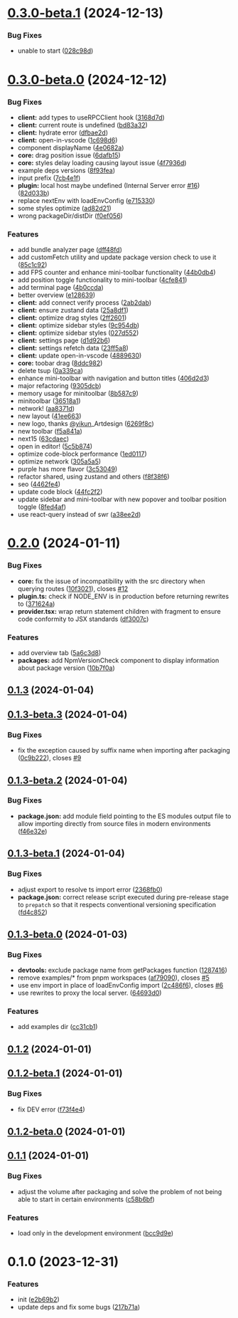

# [0.3.0-beta.1](https://github.com/xinyao27/next-devtools/compare/v0.3.0-beta.0...v0.3.0-beta.1) (2024-12-13)


### Bug Fixes

* unable to start ([028c98d](https://github.com/xinyao27/next-devtools/commit/028c98d0425f8b3a0e35dcede75394c86904d423))

# [0.3.0-beta.0](https://github.com/xinyao27/next-devtools/compare/v0.2.0...v0.3.0-beta.0) (2024-12-12)


### Bug Fixes

* **client:** add types to useRPCClient hook ([3168d7d](https://github.com/xinyao27/next-devtools/commit/3168d7d9a621e5c981d9ff2b46b4a764018e538e))
* **client:** current route is undefined ([bd83a32](https://github.com/xinyao27/next-devtools/commit/bd83a32d464dba53a8270542f2769cd674ba0774))
* **client:** hydrate error ([dfbae2d](https://github.com/xinyao27/next-devtools/commit/dfbae2d85bd59174b62f784770f85aacd8b1a14e))
* **client:** open-in-vscode ([1c698d6](https://github.com/xinyao27/next-devtools/commit/1c698d66bc123ec4f78dbcd969abac365f3ebed9))
* component displayName ([4e0682a](https://github.com/xinyao27/next-devtools/commit/4e0682aef861f3fed3e1da492660365d8c35d5a3))
* **core:** drag position issue ([6dafb15](https://github.com/xinyao27/next-devtools/commit/6dafb158f9dc965f953502633afff62725cdbdc0))
* **core:** styles delay loading causing layout issue ([4f7936d](https://github.com/xinyao27/next-devtools/commit/4f7936d9ebf68da19cbce4f0f40ddb21b22711d7))
* example deps versions ([8f93fea](https://github.com/xinyao27/next-devtools/commit/8f93feabac1130118e19eb1c2ccfd00f51a0a714))
* input prefix ([7cb4e1f](https://github.com/xinyao27/next-devtools/commit/7cb4e1ff49b2ed606405b826f5af137e1d27c9af))
* **plugin:** local host maybe undefined (Internal Server error [#16](https://github.com/xinyao27/next-devtools/issues/16)) ([82d033b](https://github.com/xinyao27/next-devtools/commit/82d033b16ce6bec430542ed4a95211cc7ca79da5))
* replace nextEnv with loadEnvConfig ([e715330](https://github.com/xinyao27/next-devtools/commit/e715330e2dcb52dd879e8ef0422e8ef218f4ec81))
* some styles optimize ([ad82d21](https://github.com/xinyao27/next-devtools/commit/ad82d212574c72090094160866a56687917ba27c))
* wrong packageDir/distDir ([f0ef056](https://github.com/xinyao27/next-devtools/commit/f0ef056564e256f3a49cb537fa6053d7829adfa1))


### Features

* add bundle analyzer page ([dff48fd](https://github.com/xinyao27/next-devtools/commit/dff48fd22f62989223239dfbbdb3410571deb574))
* add customFetch utility and update package version check to use it ([85c1c92](https://github.com/xinyao27/next-devtools/commit/85c1c92719ef001df2263f0d0e2d5d8fcd9be4ae))
* add FPS counter and enhance mini-toolbar functionality ([44b0db4](https://github.com/xinyao27/next-devtools/commit/44b0db4fb2bf5f516a491ede18e31cb31156a07c))
* add position toggle functionality to mini-toolbar ([4cfe841](https://github.com/xinyao27/next-devtools/commit/4cfe841bd2276a8e1261915f3227588caae30d1f))
* add terminal page ([4b0ccda](https://github.com/xinyao27/next-devtools/commit/4b0ccdaf88a6487105dd8a8007fb3bb153adc15a))
* better overview ([e128639](https://github.com/xinyao27/next-devtools/commit/e1286399a0bb6b00f33d0bf2d6c0fcae7ecfa91e))
* **client:** add connect verify process ([2ab2dab](https://github.com/xinyao27/next-devtools/commit/2ab2dab639f422fadd55d191c86ce4c9a7849ba7))
* **client:** ensure zustand data ([25a8df1](https://github.com/xinyao27/next-devtools/commit/25a8df1cdcf82d2b07c80ebfecdd8de7d21ecb83))
* **client:** optimize drag styles ([2ff2601](https://github.com/xinyao27/next-devtools/commit/2ff2601d191f25510abe9d5336098f9761bf4b72))
* **client:** optimize sidebar styles ([9c954db](https://github.com/xinyao27/next-devtools/commit/9c954db1c5399170dcfea4d44fbff1c589c2759a))
* **client:** optimize sidebar styles ([027d552](https://github.com/xinyao27/next-devtools/commit/027d552774da8f0d8bb10b9e03269820b84b6c71))
* **client:** settings page ([d1d92b6](https://github.com/xinyao27/next-devtools/commit/d1d92b67a3d4c4db7f0f33f8033f3088ee58fd97))
* **client:** settings refetch data ([23ff5a8](https://github.com/xinyao27/next-devtools/commit/23ff5a8eb383a3da752b2f22c90542c4f6ed87d5))
* **client:** update open-in-vscode ([4889630](https://github.com/xinyao27/next-devtools/commit/4889630bcfc070f0fc923771abf02dbd03a19c5e))
* **core:** toobar drag ([8ddc982](https://github.com/xinyao27/next-devtools/commit/8ddc9828ce93f6975ad94e5713010415f36f72c0))
* delete tsup ([0a339ca](https://github.com/xinyao27/next-devtools/commit/0a339ca37130482f07f595b2512221b472da79c3))
* enhance mini-toolbar with navigation and button titles ([406d2d3](https://github.com/xinyao27/next-devtools/commit/406d2d3d9d835cfca643cee7bd2bab8a83d229a3))
* major refactoring ([9305dcb](https://github.com/xinyao27/next-devtools/commit/9305dcba4ed0568b0af2605233f35a67cba0a95a))
* memory usage for minitoolbar ([8b587c9](https://github.com/xinyao27/next-devtools/commit/8b587c924c333e2996102bc8f5643f8a318558dd))
* minitoolbar ([36518a1](https://github.com/xinyao27/next-devtools/commit/36518a1832f2ae57e8ed6d2155ae051200fb3dd7))
* network! ([aa8371d](https://github.com/xinyao27/next-devtools/commit/aa8371de35b4bca4590b76217514fa894de09869))
* new layout ([41ee663](https://github.com/xinyao27/next-devtools/commit/41ee6633cab0baf7a37bb8830c556ca177316c4f))
* new logo, thanks [@yikun](https://github.com/yikun)_Artdesign ([6269f8c](https://github.com/xinyao27/next-devtools/commit/6269f8c43c164d27ae9e098fdc787fcf908068b5))
* new toolbar ([f5a841a](https://github.com/xinyao27/next-devtools/commit/f5a841ac1f0e7f1eb76fb48a7f88ad42da1436f5))
* next15 ([63cdaec](https://github.com/xinyao27/next-devtools/commit/63cdaec9731541e2993f63731aac2b444251d4eb))
* open in editor! ([5c5b874](https://github.com/xinyao27/next-devtools/commit/5c5b8744000cae11637066742b0f500d8af9f548))
* optimize code-block performance ([1ed0117](https://github.com/xinyao27/next-devtools/commit/1ed01171ec13f50f92d1d406b7382256e0686607))
* optimize network ([305a5a5](https://github.com/xinyao27/next-devtools/commit/305a5a58eeb71c25f8303da18e807cae18386baf))
* purple has more flavor ([3c53049](https://github.com/xinyao27/next-devtools/commit/3c530491005bea22b2be3db14f655a40fee4be63))
* refactor shared, using zustand and others ([f8f38f6](https://github.com/xinyao27/next-devtools/commit/f8f38f6ca5204f3c684a7313e08081a8825d9fb3))
* seo ([4462fe4](https://github.com/xinyao27/next-devtools/commit/4462fe41601279764ae512a69a0857177575cbb3))
* update code block ([44fc2f2](https://github.com/xinyao27/next-devtools/commit/44fc2f2365b0a11c0e449f2267b82541303c7dd8))
* update sidebar and mini-toolbar with new popover and toolbar position toggle ([8fed4af](https://github.com/xinyao27/next-devtools/commit/8fed4afde45c669f60f3a62475e7005841f76f85))
* use react-query instead of swr ([a38ee2d](https://github.com/xinyao27/next-devtools/commit/a38ee2d0c1c5f04436a099e130b4b8ab321278c2))

# [0.2.0](https://github.com/xinyao27/next-devtools/compare/v0.1.3...v0.2.0) (2024-01-11)


### Bug Fixes

* **core:** fix the issue of incompatibility with the src directory when querying routes ([10f3021](https://github.com/xinyao27/next-devtools/commit/10f3021537739a64eb0c35f6ebd10a2b431c2c6f)), closes [#12](https://github.com/xinyao27/next-devtools/issues/12)
* **plugin.ts:** check if NODE_ENV is in production before returning rewrites to ([371624a](https://github.com/xinyao27/next-devtools/commit/371624a2700cacebf537faab31598a1e18922950))
* **provider.tsx:** wrap return statement children with fragment to ensure code conformity to JSX standards ([df3007c](https://github.com/xinyao27/next-devtools/commit/df3007cd6dc7e9aea1ab7e0c332244fa58b98297))


### Features

* add overview tab ([5a6c3d8](https://github.com/xinyao27/next-devtools/commit/5a6c3d879a137187439065e3b8db74a1277d503b))
* **packages:** add NpmVersionCheck component to display information about package version ([10b7f0a](https://github.com/xinyao27/next-devtools/commit/10b7f0aa93c8fadad09f83764bd4b6dead80820e))

## [0.1.3](https://github.com/xinyao27/next-devtools/compare/v0.1.3-beta.3...v0.1.3) (2024-01-04)

## [0.1.3-beta.3](https://github.com/xinyao27/next-devtools/compare/v0.1.3-beta.2...v0.1.3-beta.3) (2024-01-04)


### Bug Fixes

* fix the exception caused by suffix name when importing after packaging ([0c9b222](https://github.com/xinyao27/next-devtools/commit/0c9b222016730dc704d6382d49b31f09de22d95b)), closes [#9](https://github.com/xinyao27/next-devtools/issues/9)

## [0.1.3-beta.2](https://github.com/xinyao27/next-devtools/compare/v0.1.3-beta.1...v0.1.3-beta.2) (2024-01-04)


### Bug Fixes

* **package.json:** add module field pointing to the ES modules output file to allow importing directly from source files in modern environments ([f46e32e](https://github.com/xinyao27/next-devtools/commit/f46e32ee8e513ee40e708e309824b01c8493d293))

## [0.1.3-beta.1](https://github.com/xinyao27/next-devtools/compare/v0.1.3-beta.0...v0.1.3-beta.1) (2024-01-04)


### Bug Fixes

* adjust export to resolve ts import error ([2368fb0](https://github.com/xinyao27/next-devtools/commit/2368fb03b037f629ec16e300ec0054ca5f350921))
* **package.json:** correct release script executed during pre-release stage to `prepatch`  so that it respects conventional versioning specification ([fd4c852](https://github.com/xinyao27/next-devtools/commit/fd4c85238fa2832d237c425937840837a1617a29))

## [0.1.3-beta.0](https://github.com/xinyao27/next-devtools/compare/v0.1.2...v0.1.3-beta.0) (2024-01-03)


### Bug Fixes

* **devtools:** exclude package name from getPackages function ([1287416](https://github.com/xinyao27/next-devtools/commit/1287416dad7b8a1adb7589329f9f4e2c95fa034c))
* remove examples/* from pnpm workspaces ([af79090](https://github.com/xinyao27/next-devtools/commit/af79090b262186161266deab4a72e1d42c0225fa)), closes [#5](https://github.com/xinyao27/next-devtools/issues/5)
* use env import in place of loadEnvConfig import ([2c486f6](https://github.com/xinyao27/next-devtools/commit/2c486f61285d96e7b4d3b7c3e8d92a6333be00a7)), closes [#6](https://github.com/xinyao27/next-devtools/issues/6)
* use rewrites to proxy the local server. ([64693d0](https://github.com/xinyao27/next-devtools/commit/64693d01464a77b3e54d0423a9cbd1dc63f40ce6))


### Features

* add examples dir ([cc31cb1](https://github.com/xinyao27/next-devtools/commit/cc31cb1e833e7fedc2e7c3fde06b4027bb4953a8))

## [0.1.2](https://github.com/xinyao27/next-devtools/compare/v0.1.2-beta.1...v0.1.2) (2024-01-01)

## [0.1.2-beta.1](https://github.com/xinyao27/next-devtools/compare/v0.1.2-beta.0...v0.1.2-beta.1) (2024-01-01)


### Bug Fixes

* fix DEV error ([f73f4e4](https://github.com/xinyao27/next-devtools/commit/f73f4e4b3d879ade81bedfa04cb9f58b2692616a))

## [0.1.2-beta.0](https://github.com/xinyao27/next-devtools/compare/v0.1.1...v0.1.2-beta.0) (2024-01-01)

## [0.1.1](https://github.com/xinyao27/next-devtools/compare/v0.1.0...v0.1.1) (2024-01-01)


### Bug Fixes

* adjust the volume after packaging and solve the problem of not being able to start in certain environments ([c58b6bf](https://github.com/xinyao27/next-devtools/commit/c58b6bf4504d837e692944882d9fb8fc1dd111a7))


### Features

* load only in the development environment ([bcc9d9e](https://github.com/xinyao27/next-devtools/commit/bcc9d9e36fc2a05cb85998cd9c62b1cea572a5cb))

# 0.1.0 (2023-12-31)


### Features

* init ([e2b69b2](https://github.com/xinyao27/next-devtools/commit/e2b69b2a8bc6bde56869a7de363de15a48a97db8))
* update deps and fix some bugs ([217b71a](https://github.com/xinyao27/next-devtools/commit/217b71a2d2ee46e1500f0abe92cfa741fe5d8185))
